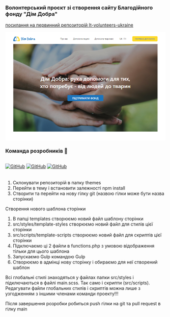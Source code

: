 ### Волонтерський проєкт зі створення сайту Благодійного фонду "Дім Добра"

<a  href="https://github.com/it-volunteers-ukraine/dim-dobra">посилання на первинний репозиторій It-volunteers-ukraine
</a>

<div style="display: flex; justify-content: center">

<img src="./src/images/Screenshot_site.png" alt="скріншот сайту">
</div>

### Команда розробників 🚀

<div style="display: flex; margin-bottom: 20px">

<a  href="https://github.com/OlgaSmile">![GitHub](https://img.shields.io/badge/-Olha_Smilichenko-05122A?style=flat&logo=github)</a> <a  href="https://github.com/litvinenkoiryna">![GitHub](https://img.shields.io/badge/-Iryna_Lytvynenko-05122A?style=flat&logo=github)</a> <a  href="https://github.com/Yevhenii2022">![GitHub](https://img.shields.io/badge/-Yevhenii_Lytvynenko-05122A?style=flat&logo=github)</a>

</div>
    
1. Склонувати репозиторій в папку themes
2. Перейти в тему і встановити залежності npm install
3. Створити та перейти на нову гілку git (назвою гілки може бути назва сторінки)

Створення нового шаблона сторінки

1. В папці templates створюємо новий файл шаблону сторінки
2. src/styles/template-styles створюємо новий файл для стилів цієї сторінки
3. src/scripts/template-scripts створюємо новий файл для скриптів цієї сторінки
4. Підключаємо ці 2 файли в functions.php з умовою відображення тільки для цього шаблона
5. Запускаємо Gulp командою Gulp
6. Створюємо в адмінці нову сторінку і обираємо для неї створений шаблон

Всі глобальні стилі знаходяться у файлах папки src/styles і підключаються в файлі main.scss. Так само і скрипти (src/scripts). Редагувати файли глобальних стилів і скриптів можна лише з узгодженням з іншими членами команди проекту!!!

Після завершення розробки робиться push гілки на git та pull request в гілку main
